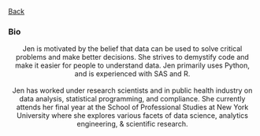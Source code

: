 [Back](https://zenjen-devs.github.io)

### Bio

<p align="center">
Jen is motivated by the belief that data can be used to solve critical problems and make better decisions. She strives to demystify code and make it easier for people to understand data. Jen primarily uses Python, and is experienced with SAS and R.
  <br>
  <br>
Jen has worked under research scientists and in public health industry on data analysis, statistical programming, and compliance. She currently attends her final year at the School of Professional Studies at New York University where she explores various facets of data science, analytics engineering, & scientific research. 
  </p>


